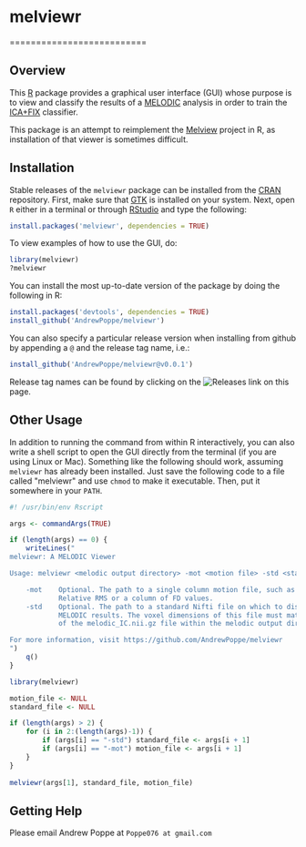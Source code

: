 # melviewr
==========================

Overview
--------

This [R](https://cran.r-project.org/) package provides a graphical user interface (GUI) whose purpose is to view and classify the results of a [MELODIC](https://fsl.fmrib.ox.ac.uk/fsl/fslwiki/MELODIC) analysis in order to train the [ICA+FIX](https://fsl.fmrib.ox.ac.uk/fsl/fslwiki/FIX) classifier. 

This package is an attempt to reimplement the [Melview](http://fsl.fmrib.ox.ac.uk/fsl/fslwiki/Melview) project in R, as installation of that viewer is sometimes difficult.

Installation
------------

Stable releases of the `melviewr` package can be installed from the [CRAN](https://cran.r-project.org/web/packages/) repository. First, make sure that [GTK](https://www.gtk.org/) is installed on your system. Next, open `R` either in a terminal or through [RStudio](https://www.rstudio.com/) and type the following:
```r
install.packages('melviewr', dependencies = TRUE)
```
To view examples of how to use the GUI, do:
```r
library(melviewr)
?melviewr
```

You can install the most up-to-date version of the package by doing the following in R:
```r
install.packages('devtools', dependencies = TRUE)
install_github('AndrewPoppe/melviewr')
```

You can also specify a particular release version when installing from github by appending a `@` and the release tag name, i.e.:
```r
install_github('AndrewPoppe/melviewr@v0.0.1')
```
Release tag names can be found by clicking on the ![Releases](http://i.imgur.com/z4BSysX.png) link on this page.


Other Usage
-----------

In addition to running the command from within R interactively, you can also write a shell script to open the GUI directly from the terminal (if you are using Linux or Mac). Something like the following should work, assuming `melviewr` has already been installed. Just save the following code to a file called "melviewr" and use `chmod` to make it executable. Then, put it somewhere in your `PATH`.

```r
#! /usr/bin/env Rscript

args <- commandArgs(TRUE)

if (length(args) == 0) {
	writeLines("
melviewr: A MELODIC Viewer

Usage: melviewr <melodic output directory> -mot <motion file> -std <standard>

    -mot    Optional. The path to a single column motion file, such as a 
            Relative RMS or a column of FD values.
    -std    Optional. The path to a standard Nifti file on which to display the 
            MELODIC results. The voxel dimensions of this file must match those 
            of the melodic_IC.nii.gz file within the melodic output directory.

For more information, visit https://github.com/AndrewPoppe/melviewr
")
	q()
}

library(melviewr)

motion_file <- NULL
standard_file <- NULL

if (length(args) > 2) {
	for (i in 2:(length(args)-1)) {
		if (args[i] == "-std") standard_file <- args[i + 1]
		if (args[i] == "-mot") motion_file <- args[i + 1]
	}
}
		
melviewr(args[1], standard_file, motion_file)


```


Getting Help
------------

Please email Andrew Poppe at `Poppe076 at gmail.com`
